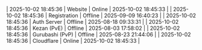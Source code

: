 | 2025-10-02 18:45:36 | Website | Online | 2025-10-02 18:45:33 |
| 2025-10-02 18:45:36 | Registration | Offline | 2025-09-09 16:40:23 |
| 2025-10-02 18:45:36 | Auth Server | Offline | 2025-08-18 09:33:31 |
| 2025-10-02 18:45:36 | Kezan (PvE) | Offline | 2025-08-03 17:58:02 |
| 2025-10-02 18:45:36 | Gurubashi (PvP) | Offline | 2025-08-23 21:44:06 |
| 2025-10-02 18:45:36 | Cloudflare | Online | 2025-10-02 18:45:33 |
